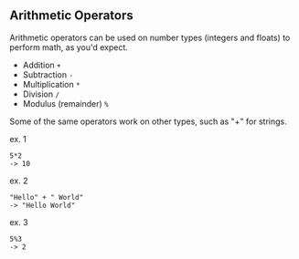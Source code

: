 <section class="module-section" name="Arithmetic Operators">&nbsp;</section>

## Arithmetic Operators

Arithmetic operators can be used on number types (integers and floats) to perform math, as you'd expect.

*   Addition `+`
*   Subtraction `-`
*   Multiplication `*`
*   Division `/`
*   Modulus (remainder) `%`

Some of the same operators work on other types, such as "+" for strings.

ex. 1

    5*2
    -> 10

ex. 2

    "Hello" + " World"
    -> "Hello World"

ex. 3

    5%3
    -> 2


